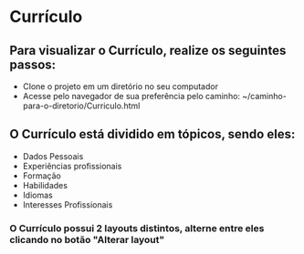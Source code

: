 # Currículo

## Para visualizar o Currículo, realize os seguintes passos:

- Clone o projeto em um diretório no seu computador
- Acesse pelo navegador de sua preferência pelo caminho: ~/caminho-para-o-diretorio/Curriculo.html

## O Currículo está dividido em tópicos, sendo eles:

- Dados Pessoais
- Experiências profissionais
- Formação
- Habilidades
- Idiomas
- Interesses Profissionais

### O Currículo possui 2 layouts distintos, alterne entre eles clicando no botão "Alterar layout"
